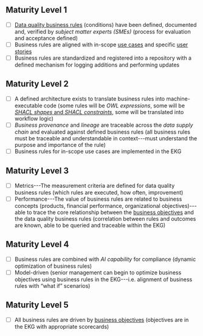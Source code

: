 ## Maturity Level 1

- [ ] [Data quality business rules](../../../data-governance/classification-management)
      (conditions) have been defined, documented and, verified by _subject matter experts (SMEs)_ 
      (process for evaluation and acceptance defined)
- [ ] Business rules are aligned with in-scope [use cases](https://method.ekgf.org/concept/use-case)
      and specific [user stories](https://method.ekgf.org/concept/story)
- [ ] Business rules are standardized and registered into a repository with a defined mechanism for
      logging additions and performing updates

## Maturity Level 2

- [ ] A defined architecture exists to translate business rules into machine-executable code
      (some rules will be _OWL expressions_, some will be 
      [_SHACL shapes_ and _SHACL constraints_](https://www.w3.org/TR/shacl/#constraints-section),
      some will be translated into workflow logic)
- [ ] _Business provenance_ and _lineage_ are traceable across the _data supply chain_ and
      evaluated against defined business rules (all business rules must be traceable and understandable in
      context---must understand the purpose and importance of the rule)
- [ ] Business rules for in-scope use cases are implemented in the EKG

## Maturity Level 3

- [ ] Metrics---The measurement criteria are defined for data quality business rules (which rules are executed,
      how often, improvement)
- [ ] Performance---The value of business rules are related to business concepts (products, financial performance,
      organizational objectives)---able to trace the core relationship between the 
      [business objectives](/pillar/business/strategy-actuation/business-goals) and
      the data quality business rules (correlation between rules and outcomes are known, able to be queried and
      traceable within the EKG)

## Maturity Level 4

- [ ] Business rules are combined with _AI capability_ for compliance (dynamic optimization of business rules)
- [ ] Model-driven (senior management can begin to optimize business objectives using business rules in
      the EKG---i.e. alignment of business rules with “what if” scenarios)

## Maturity Level 5

- [ ] All business rules are driven by
      [business objectives](/pillar/business/strategy-actuation/business-goals) 
      (objectives are in the EKG with appropriate scorecards)
